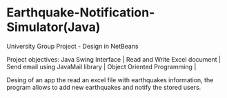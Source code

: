 # Earthquake-Notification-Simulator(Java)
University Group Project - Design in NetBeans


Project objectives:
Java Swing Interface |
Read and Write Excel document |
Send email using JavaMail library |
Object Oriented Programming | 

Desing of an app the read an excel file with earthquakes information, the program allows to add new earthquakes and notify the stored users. 
